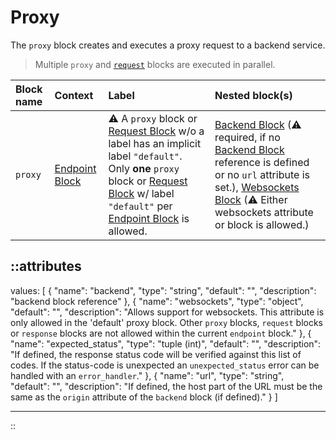 # Proxy

The `proxy` block creates and executes a proxy request to a backend service.

> Multiple  `proxy` and [`request`](/configuration/block/request) blocks are executed in parallel.

| Block name | Context                           | Label                                                                                                                                                                                                                                          | Nested block(s)                                                                                                                                                                                                                                |
|:-----------|:----------------------------------|:-----------------------------------------------------------------------------------------------------------------------------------------------------------------------------------------------------------------------------------------------|:-----------------------------------------------------------------------------------------------------------------------------------------------------------------------------------------------------------------------------------------------|
| `proxy`    | [Endpoint Block](#endpoint-block) | &#9888; A `proxy` block or [Request Block](#request-block) w/o a label has an implicit label `"default"`. Only **one** `proxy` block or [Request Block](#request-block) w/ label `"default"` per [Endpoint Block](#endpoint-block) is allowed. | [Backend Block](#backend-block) (&#9888; required, if no [Backend Block](#backend-block) reference is defined or no `url` attribute is set.), [Websockets Block](#websockets-block) (&#9888; Either websockets attribute or block is allowed.) |


::attributes
---
values: [
  {
    "name": "backend",
    "type": "string",
    "default": "",
    "description": "backend block reference"
  },
  {
    "name": "websockets",
    "type": "object",
    "default": "",
    "description": "Allows support for websockets. This attribute is only allowed in the 'default' proxy block. Other <code>proxy</code> blocks, <code>request</code> blocks or <code>response</code> blocks are not allowed within the current <code>endpoint</code> block."
  },
  {
    "name": "expected_status",
    "type": "tuple (int)",
    "default": "",
    "description": "If defined, the response status code will be verified against this list of codes. If the status-code is unexpected an <code>unexpected_status</code> error can be handled with an <code>error_handler</code>."
  },
  {
    "name": "url",
    "type": "string",
    "default": "",
    "description": "If defined, the host part of the URL must be the same as the <code>origin</code> attribute of the <code>backend</code> block (if defined)."
  }
]

---
::

